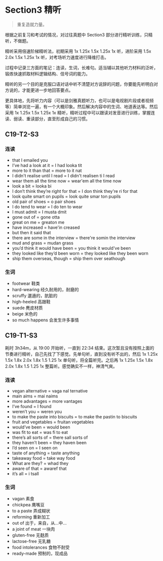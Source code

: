 # Section3 精听

> 重复造就力量。

根据之前复习和考试的情况，对过往真题中 Section3 部分进行精听训练，只精听，不做题。

精听采用倍速阶梯精听法，初期采用 1x 1.25x 1.5x 1.25x 1x 听，进阶采用 1.5x 2.0x 1.5x 1.25x 1x 听，对考场听力速度进行降维打击。

过程中记录三方面的笔记：连读，生词，长难句。适当辅以其他听力材料的泛听，锻炼快速抓取材料逻辑结构、信号词的能力。

精听的另一个目的是克服口语对话中听不清楚对方说辞的问题，你要能先听明白对方说的，才能更进一步地回答要点。

更具体地，先将听力内容（可以是剑雅真题听力，也可以是电视剧片段或者视频等）简单浏览一遍，有一个大概印象。然后解决内容中的生词、地道表达等。然后采用 1x 1.25x 1.5x 1.25x 1x 精听，精听过程中可以跟读对发音进行训练，掌握连读、弱读、重读部分，直至形成自己的习惯。

## C19-T2-S3

### 连读

- that I emailed you
- I’ve had a look at it = I had looka tit
- more to it than that = more to it nat
- I didn't realise until I read = I didn't realisen ti I read
- wear them all the time now = wear'em all the time now
- look a bit = looka bi
- I don’t think they’re right for that = I don think they're ri for that
- look quite smart on pupils = look quite smar ton pupils
- old pair of shoes = o pair shoes
- I do tend to wear = I do ten to wear
- I must admit = I musta dmit
- gone out of = gone otta
- great on me = greaton me
- have increased = have'in creased
- but then it said that
- there are some in the interview = there're somin the interview
- mud and grass = mudan grass
- you’d think it would have been = you think it would've been
- they looked like they’d been worn = they looked like they been worn
- ship them overseas, though = ship them over seathough

### 生词

- footwear 鞋类
- hard-wearing 经久耐用的，耐磨的
- scruffy 邋遢的，肮脏的
- high-heeled 高跟鞋
- suede 麂皮材质
- beige 米色的
- so much happens 会发生许多事情

## C19-T1-S3

耗时 3h34m，从 19:00 开始听，一直到 22:34 结束。这次暂且没有按照上面的节奏进行精听，自己先找了下感觉。先单句听，直到没有听不出的，然后 1x 1.25x 1.5x 1.8x 2.0x 1.8x 1.5 1.25 1x 单句听，将全篇听完。之后再 1x 1.25x 1.5x 1.8x 2.0x 1.8x 1.5 1.25 1x 整篇听。感觉确实不一样，神清气爽。

### 连读

- vegan alternative = vaga nal ternative
- main aims = mai naims
- more advantages = more vantages
- I’ve found = I found
- weren’t you = weren you
- to make the paste into biscuits = to make the pastin to biscuits
- fruit and vegetables = fruitan vegetables
- would’ve been = would been
- was fit to eat = was fi to eat
- there’s all sorts of = there sall sorts of
- they haven’t been = they haven been
- I’d seen on = I seen on
- taste of anything = taste anything
- takeaway food = take way food
- What are they? = whad they
- aware of that = awaref that
- it’s all = i tsall

### 生词

- vagan 素食
- chickpea 鹰嘴豆
- to a paste 弄成糊状
- reforming 重新加工
- out of 出于，来自，从...中...
- a joint of meat 一块肉
- gluten-free 无麸质
- lactose-free 无乳糖
- food intolerances 食物不耐受
- ready-made 预制的，现成品
